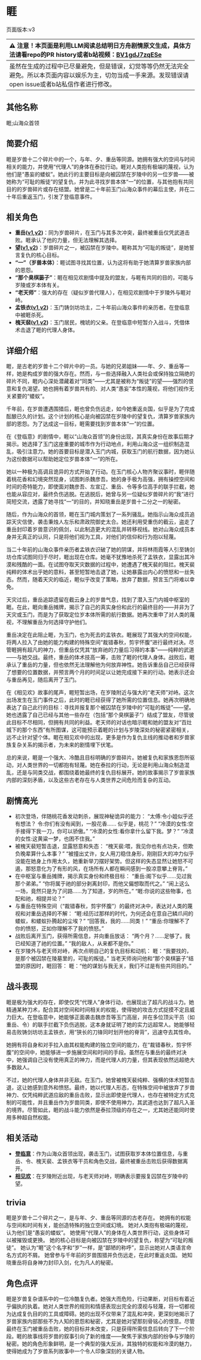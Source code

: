 # 睚
页面版本:v3
 

| :warning: 注意！本页面是利用LLM阅读总结明日方舟剧情原文生成，具体方法请看repo的PR history或者b站视频：[BV1gdJ7zqESe](https://www.bilibili.com/video/BV1gdJ7zqESe/)         |
|:----------------------------|
| 虽然在生成的过程中已尽量避免，但是错误，幻觉等等仍然无法完全避免。所以本页面内容以娱乐为主，切勿当成一手来源。发现错误请open issue或者b站私信作者进行修改。|



## 其他名称
睚;山海众首领
## 简要介绍
睚是岁兽十二个碎片中的一个，与年、夕、重岳等同源。她拥有强大的空间与时间相关的能力，并使用“代理人”的身体在泰拉行动。睚对人类抱有极端的蔑视，认为他们是“愚妄的蝼蚁”。她此行的主要目标是向被囚禁在岁陵中的另一位岁兽——被她称为“可耻的叛徒”的望复仇，并为此寻找岁兽本体“一”的位置，与其他抱有共同目的的岁兽碎片或存在结盟。她曾是二十年前玉门山海众事件的幕后主使，并在二十年后重返玉门，引发了登临意事件。
## 相关角色
-   **重岳([v1](../chars/char_2024_chyue.md),[v2](char_2024_chyue.md))**：同为岁兽碎片，在玉门与其多次冲突，最终被重岳仅凭武道击败。睚承认了他的力量，但无法理解其选择。
-   **望([v1](../chars/extended_char_wang.md),[v2](extended_char_wang.md))**：岁兽碎片之一，被囚禁在岁陵中。睚称其为“可耻的叛徒”，是她誓言复仇的核心目标。
-   **“一”（岁兽本体）**：睚试图寻找其位置，认为这将有助于她清算岁兽家族内部的恩怨。
-   **“那个臭棋篓子”**：睚在相见欢剧情中提及的盟友，与睚有共同的目的，可能与岁陵或岁本体有关。
-   **“老天师”**：强大的存在（疑似岁兽代理人），在相见欢剧情中于岁陵外与睚对峙。
-   **孟铁衣([v1](../chars/extended_char_meng_tie_yi.md),[v2](extended_char_meng_tie_yi.md))**：玉门铸剑坊坊主，二十年前山海众事件的亲历者。在登临意中被睚杀死。
-   **槐天裴([v1](../chars/extended_char_huai_tian_pei.md),[v2](extended_char_huai_tian_pei.md))**：玉门居民，槐琥的父亲。在登临意中短暂介入战斗，凭借体术击退了睚的代理人身体。
## 详细介绍
睚，是古老的岁兽十二个碎片中的一员。与她的兄弟姐妹——年、夕、重岳等一样，她是构成岁兽的强大存在。然而，与一些选择融入人类社会或保持独立隔绝的碎片不同，睚内心深处潜藏着对“同类”——尤其是被称为“叛徒”的望——强烈的恨意和复仇渴望。她也拥有着岁兽共有的、对人类“愚妄”本性的蔑视，将他们视作无关紧要的“蝼蚁”。

千年前，在岁兽遭遇围猎后，睚也曾负伤远走，如今她重返炎国，似乎是为了完成酝酿已久的计划。这个计划的核心是向被囚禁在岁陵中的望复仇，清算岁兽家族内部的恩怨。为了达成这一目标，睚需要找到岁兽本体“一”的位置。

在《登临意》的剧情中，睚以“山海众首领”的身份出现，其真实身份在故事后期才揭示。她选择了玉门这座重要的城市作为行动地点，利用山海众这一组织制造混乱，吸引注意力。她的首要目标是潜入玉门内城，获取玉门的航行数据，因为她认为这份数据可以帮助她定位岁兽本体“一”的所在。

她以一种极为高调且诡异的方式开始了行动。在玉门核心人物齐聚议事时，睚伴随着桃花香和幻境突然现身，试图刺杀魏彦吾。她的身手极为高强，拥有操控空间和时间的奇特能力，即使面对魏彦吾、左宣辽、重岳、令等多位高手的联手拦截，她也能从容应对，最终负伤逃脱。在逃脱后，她曾与另一位疑似岁兽碎片的“我”进行简短交流，透露了她寻找“一”的目的，并知晓重岳是岁兽十二分之一的秘密。

随后，作为山海众的首领，睚在玉门城内策划了一系列骚乱。她指示山海众成员追踪天灾信使，袭击秉烛人左乐和肃政院御史太合。她还利用受重伤的截云，盗走了重岳封印着岁兽意识的佩剑，以此制造更大的混乱并转移视线。她对山海众成员本身并无真正的认同，只是将他们视为工具，对他们的信仰和行为抱以轻蔑。

当二十年前的山海众事件亲历者孟铁衣识破了她的阴谋，并将林雨霞等人引至铸剑坊仓库试图同归于尽时，睚出现在仓库。她毫不犹豫地杀死了孟铁衣，显露出其冷漠和残酷的一面。在试图夺取天灾数据的过程中，她遭遇了槐天裴的阻拦。槐天裴纯粹的体术出乎她的意料，甚至短暂地击退了她，让她暴露出内心的愤怒和一丝失态。然而，随着天灾的临近，睚似乎改变了策略，放弃了数据，预言玉门将难以幸免。

天灾过后，重岳追踪遗留在截云身上的岁兽气息，找到了潜入玉门内城中枢室的睚。在此，睚向重岳摊牌，揭示了自己的真实身份和此行的最终目的——并非为了天灾或玉门，而是为了获取定位岁本体所需的航行数据。她再次重申了对人类的蔑视，不理解重岳为何选择守护他们。

重岳决定在此阻止睚，为玉门，也为死去的孟铁衣。睚展现了其强大的空间权能，将两人拉入了由她的能力构建的特殊空间“裁错春秋，剪宇怀腹”进行最终对决。尽管睚拥有超凡的神力，但重岳仅凭其“放弃祂的力量后习得的本事”——纯粹的武道——与她交战。最终，重岳的体术技高一筹，击败了睚的代理人身体。战败后，睚承认了重岳的力量，但也依然无法理解他为何放弃神性。她告诉重岳自己已经获得了想要的位置数据，并预言两个月的时间足以让她完成接下来的行动。她表示还会与重岳再见，随后离开了玉门。

在《相见欢》故事的尾声，睚短暂出场，在岁陵附近与强大的“老天师”对峙。这次出场发生在玉门事件之后，此时的睚已经获得了她所需的位置信息。她再次明确地表达了自己此行的目标：寻找并报复那个被囚禁在岁陵中的“可耻的叛徒”——望。她也透露了自己已经与其他一些存在（包括“那个臭棋篓子”）结成了盟友，尽管彼此目标不尽相同，但拥有共同的利益。老天师的对话也暗示睚和她的盟友对“百灶城下的那个东西”有所图谋，这可能预示着睚的计划与岁陵深处的秘密紧密相关，远不止针对望个体。睚在相见欢中的出现，更多是作为复仇主线的推动者和岁兽家族复杂关系的揭示者，为未来的剧情埋下伏笔。

总的来说，睚是一个强大、冷酷且目标明确的岁兽碎片。她被复仇和家族恩怨所驱动，对人类世界的一切都抱有轻蔑。她在泰拉的行动，无论是利用山海众制造混乱，还是与同类交战，都围绕着她最终的复仇目标展开。她的故事揭示了岁兽家族内部的深刻矛盾，以及这些古老存在与人类世界之间危险而复杂的互动。
## 剧情高光
*   初次登场，伴随桃花香发动刺杀，展现神秘诡异的能力：
    “太傅:令小姐似乎还有想法？ 令:你们有没有闻到，一股花香...... 似乎是，桃花？”
    “冷漠的女性:空手接得下我一刀，你可以骄傲。”
    “冷漠的女性:看你拿什么留下我。梦？”
    “冷漠的女性:这黄粱一梦，也困不住我。”
*   被槐天裴短暂击退，显露怒意和失态：
    “槐天裴:喂，我见你也有点功夫，但欺负晚辈算什么本事？”
    “被撞出丈许，女人用刀稳住身形，刚刚巨大的冲力似乎没能在她身上作用太久，她重新举刀摆好架势。但这样的失态显然让她怒不可遏，那怒意化为了有形的风，在场所有人都在瞬间感到一股凉意攀上脊背。”
*   在中枢室与重岳摊牌，揭示真实身份和终极目标：
    “重岳:阁下似乎......见过我那个弟弟。”
    “你将属于祂的部分剥离封印，而他又偏想取而代之。”
    “闹上这么一场，竟然只是为了问路......为了知道，岁的所在。”
    “睚:你说的这些物事，也配和祂，相提并论？”
*   与重岳在特殊空间（“裁错春秋，剪宇怀腹”）的最终对决中，表达对人类的蔑视和对重岳选择的不解：
    “睚:经历过那样的时代，为何还会在意自己鳞爪间的蝼蚁，和蝼蚁扑腾起的尘埃？”
    “回答我，我的......同类！”
    “重岳:你理解不了你的愤怒，正如你理解不了我的愤怒。”
*   战败后离开玉门，获得所需信息，并向重岳放话：
    “两个月？......足够了。我已经知道了祂的位置。”
    “我的敌人，从来都不是你。”
*   在岁陵外与老天师对峙，再次点明自己的复仇目标和动机：
    睚：“我要找的，是那个被囚禁在陵墓里的，可耻的叛徒。”
    当老天师询问他和“那个臭棋篓子”结盟的原因时，睚回答：
    睚：“他的谋划与我无关，我们不过是有些共同目的。”
## 战斗表现
睚是极为强大的存在，即使仅凭“代理人”身体行动，也展现出了超凡的战斗力。她精通某种刀术，配合其对空间和时间相关的权能，使得她的攻击方式捉摸不定且威力巨大。在登临意中，她能够正面袭击魏彦吾等玉门高层，并在多位顶尖干员（如重岳、令）的联手拦截下负伤逃脱，这本身就证明了她的实力远超常人。她能够轻易击败铸剑坊坊主孟铁衣，用“狭长的刀锋同时划开他的脊背”，迅速夺去其性命。

她拥有将自身和对手拉入由其权能构建的独立空间的能力，在“裁错春秋，剪宇怀腹”的空间中，她能够进一步施展空间和时间的手段。虽然在与重岳的最终对决中，她强调自己没有使用真正的神力，而是代理人的力量，但其表现依然远超绝大多数敌人。

不过，她的代理人身体并非无敌。在玉门，她曾被槐天裴纯粹、强横的体术短暂击退，这让她感到意外和愤怒。最终，她以代理人形态，在特殊空间中被放弃了岁兽神力、仅凭纯粹武道应敌的重岳击败，显示出即使是代理人，也存在被特定方式克制的可能性，并且重岳作为岁兽同类，即使不使用神力，其武道也达到了超凡入圣的境界。尽管如此，睚的战斗能力依然是泰拉顶级的存在之一，尤其她还能同时使用多种超自然权能。
## 相关活动
-   **[登临意](../stories/act23side.md)**：作为山海众首领出现，袭击玉门，试图获取岁本体位置信息，与重岳、令、槐天裴、孟铁衣等干员和角色交战，最终被重岳击败后获得数据离开。
-   **[相见欢](../stories/act40side.md)**：在岁陵附近出现，与老天师对峙，明确表示要报复囚禁在岁陵中的望。
## trivia
睚是岁兽十二个碎片之一，是与年、夕、重岳等同源的古老存在。
她拥有的权能与空间和时间有关，能创造特殊的独立空间或幻境。
她对人类抱有极端的蔑视，认为他们是“愚妄的蝼蚁”。
她使用“代理人”的身体在人类世界行动，这些身体可以被摧毁或更换。
她的核心目标是向被囚禁在岁陵中的望复仇，称望为“可耻的叛徒”。
她认为“睚”这个名字和“岁”一样，是“鄙陋的称呼”，显示出她对人类语言命名方式的不屑。
她曾参与千年前的岁兽围猎并负伤远走，在此时重返炎国。
她知晓重岳将自身神力封印入剑，化为凡人的秘密。
## 角色点评
睚是岁兽复杂谱系中的一位冷酷复仇者。她强大而危险，行动果断，对目标有着近乎偏执的执着。她对人类世界的规则和情感表现出完全的漠视与轻蔑，将一切都视为达成复仇目的的工具或障碍。她的出现不仅带来了混乱和冲突，更深刻地揭示了岁兽家族内部那些不为人知的恩怨和秘密，尤其是她对望那刻骨铭心的恨意。尽管最终在玉门被重岳击败，她的目标并未改变，只是获得所需信息后转向了下一个阶段。睚的故事线将岁兽的叙事引向了新的维度——聚焦于家族内部的纷争与岁陵的秘密。她的角色形象鲜明，是一个典型的强大反派，其独特的权能和冷漠的魅力，使得她成为了岁兽系列故事中一个令人印象深刻的关键人物。